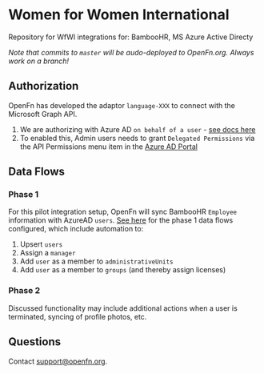 # Women for Women International

Repository for WfWI integrations for: BambooHR, MS Azure Active Directy

*Note that commits to `master` will be audo-deployed to OpenFn.org. Always work on a branch!*

## Authorization
OpenFn has developed the adaptor `language-XXX` to connect with the Microsoft Graph API. 

1. We are authorizing with Azure AD `on behalf of a user` - [see docs here](https://docs.microsoft.com/en-us/graph/auth-v2-user?context=graph/api/1.0)
2. To enabled this, Admin users needs to grant `Delegated Permissions` via the API Permissions menu item in the [Azure AD Portal](https://portal.azure.com/?feature.checklist=true#blade/Microsoft_AAD_RegisteredApps/ApplicationMenuBlade/CallAnAPI/appId/a699c0b6-e5c2-4d12-9350-5f5f13154a06/isMSAApp/)

## Data Flows
### Phase 1
For this pilot integration setup, OpenFn will sync BambooHR `Employee` information with AzureAD `users`. [See here]() for the phase 1 data flows configured, which include automation to: 
1. Upsert `users`
2. Assign a `manager`
3. Add `user` as a member to `administrativeUnits`
4. Add `user` as a member to `groups` (and thereby assign licenses)

### Phase 2
Discussed functionality may include additional actions when a user is terminated, syncing of profile photos, etc. 

## Questions
Contact support@openfn.org. 
